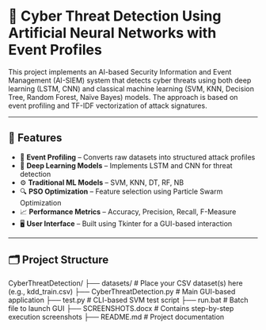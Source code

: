 # 🔐 Cyber Threat Detection Using Artificial Neural Networks with Event Profiles

This project implements an AI-based Security Information and Event Management (AI-SIEM) system that detects cyber threats using both deep learning (LSTM, CNN) and classical machine learning (SVM, KNN, Decision Tree, Random Forest, Naïve Bayes) models. The approach is based on event profiling and TF-IDF vectorization of attack signatures.

---

## 🚀 Features

- 📁 **Event Profiling** – Converts raw datasets into structured attack profiles
- 🧠 **Deep Learning Models** – Implements LSTM and CNN for threat detection
- ⚙️ **Traditional ML Models** – SVM, KNN, DT, RF, NB
- 🔍 **PSO Optimization** – Feature selection using Particle Swarm Optimization
- 📈 **Performance Metrics** – Accuracy, Precision, Recall, F-Measure
- 🖥️ **User Interface** – Built using Tkinter for a GUI-based interaction

---

## 🗂️ Project Structure
CyberThreatDetection/
├── datasets/ # Place your CSV dataset(s) here (e.g., kdd_train.csv)
├── CyberThreatDetection.py # Main GUI-based application
├── test.py # CLI-based SVM test script
├── run.bat # Batch file to launch GUI
├── SCREENSHOTS.docx # Contains step-by-step execution screenshots
├── README.md # Project documentation
